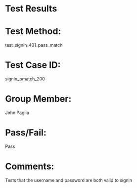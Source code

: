 # Test Results

# Test Method:
test_signin_401_pass_match

# Test Case ID:
signin_pmatch_200

# Group Member:
John Paglia

# Pass/Fail:
Pass

# Comments:
Tests that the username and password are both valid to
signin